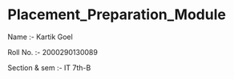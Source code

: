 # Placement_Preparation_Module
Name :- Kartik Goel

Roll No. :- 2000290130089

Section & sem :- IT 7th-B
